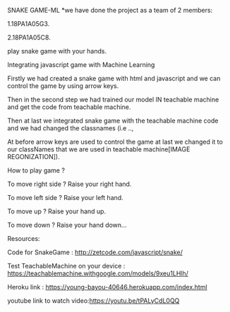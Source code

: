 SNAKE GAME-ML
*we have done the project as a team of 2 members:

1.18PA1A05G3.

2.18PA1A05C8.

play snake game with your hands.

Integrating javascript game with Machine Learning

Firstly we had created a snake game with html and javascript and we can control the game by using arrow keys.

Then in the second step we had trained our model IN teachable machine and get the code from teachable machine.

Then at last we integrated snake game with the teachable machine code and we had changed the classnames (i.e ..,

At before arrow keys are used to control the game at last we changed it to our classNames that we are used in teachable machine[IMAGE REGONIZATION]).


How to play game ?

To move right side ? Raise your right hand.

To move left side ? Raise your left hand.

To move up ? Raise your hand up.

To move down ? Raise  your hand down...

Resources:

Code for SnakeGame : http://zetcode.com/javascript/snake/

Test TeachableMachine on your device : https://teachablemachine.withgoogle.com/models/9xeu1LHlh/

Heroku link : https://young-bayou-40646.herokuapp.com/index.html

youtube link to watch video:https://youtu.be/tPALyCdL0QQ
